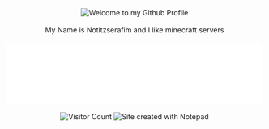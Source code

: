 <!-- "Hero" Header -->
<div align="center">
  <img src="https://github.com/notitzserafim/notitzserafim/welcome.png" style="max-width: 60%;" alt="Welcome to my Github Profile" />
  <br />
  <br />
  <a> My Name is Notitzserafim and I like minecraft servers </a>
  <br />
  <br />

</div>




<!-- Footer -->
<div align="center">

<img height="120" alt="Thanks for visiting me" width="100%" src="https://raw.githubusercontent.com/NotItzserafim/NotItzserafim/main/source/text.svg" />

![Visitor Count](https://profile-counter.glitch.me/brunnerlivio/count.svg)
<img src="https://raw.githubusercontent.com/BrunnerLivio/brunnerlivio/master/images/notepad.gif" alt="Site created with Notepad" height="30" />
</div>
